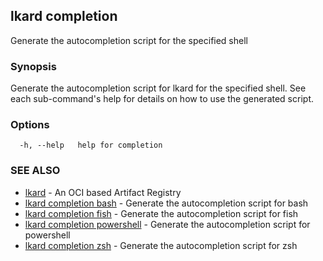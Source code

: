 ## lkard completion

Generate the autocompletion script for the specified shell

### Synopsis

Generate the autocompletion script for lkard for the specified shell.
See each sub-command's help for details on how to use the generated script.


### Options

```
  -h, --help   help for completion
```

### SEE ALSO

* [lkard](lkard.md)	 - An OCI based Artifact Registry
* [lkard completion bash](lkard_completion_bash.md)	 - Generate the autocompletion script for bash
* [lkard completion fish](lkard_completion_fish.md)	 - Generate the autocompletion script for fish
* [lkard completion powershell](lkard_completion_powershell.md)	 - Generate the autocompletion script for powershell
* [lkard completion zsh](lkard_completion_zsh.md)	 - Generate the autocompletion script for zsh

